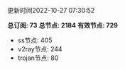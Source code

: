 更新时间2022-10-27 07:30:52

**总订阅: 73**
**总节点: 2184**
**有效节点: 729**
- ss节点: 405
- v2ray节点: 244
- trojan节点: 80
